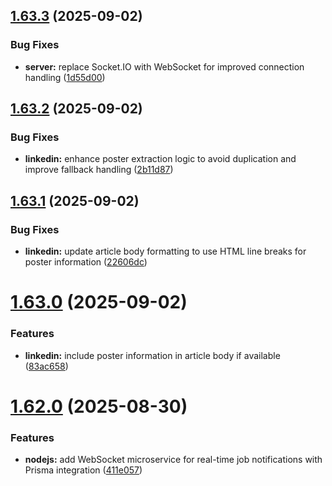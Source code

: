 ## [1.63.3](https://github.com/ghorbani-mohammad/Django-Social-Networks-Crawler/compare/v1.63.2...v1.63.3) (2025-09-02)


### Bug Fixes

* **server:** replace Socket.IO with WebSocket for improved connection handling ([1d55d00](https://github.com/ghorbani-mohammad/Django-Social-Networks-Crawler/commit/1d55d00a30805f32027a6c06d603f5be05012e2b))



## [1.63.2](https://github.com/ghorbani-mohammad/Django-Social-Networks-Crawler/compare/v1.63.1...v1.63.2) (2025-09-02)


### Bug Fixes

* **linkedin:** enhance poster extraction logic to avoid duplication and improve fallback handling ([2b11d87](https://github.com/ghorbani-mohammad/Django-Social-Networks-Crawler/commit/2b11d87d36c1dabf276091c96f64e9cc1509c0e7))



## [1.63.1](https://github.com/ghorbani-mohammad/Django-Social-Networks-Crawler/compare/v1.63.0...v1.63.1) (2025-09-02)


### Bug Fixes

* **linkedin:** update article body formatting to use HTML line breaks for poster information ([22606dc](https://github.com/ghorbani-mohammad/Django-Social-Networks-Crawler/commit/22606dc6bf38077465926520c65691ca3cd7dbf6))



# [1.63.0](https://github.com/ghorbani-mohammad/Django-Social-Networks-Crawler/compare/v1.62.0...v1.63.0) (2025-09-02)


### Features

* **linkedin:** include poster information in article body if available ([83ac658](https://github.com/ghorbani-mohammad/Django-Social-Networks-Crawler/commit/83ac658bb82630c15b073201905e45802f70f70b))



# [1.62.0](https://github.com/ghorbani-mohammad/Django-Social-Networks-Crawler/compare/v1.61.0...v1.62.0) (2025-08-30)


### Features

* **nodejs:** add WebSocket microservice for real-time job notifications with Prisma integration ([411e057](https://github.com/ghorbani-mohammad/Django-Social-Networks-Crawler/commit/411e05762b8e80460333f6f0087a1b47d2c79a1a))



